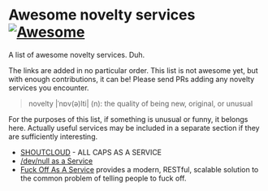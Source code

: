 # Awesome novelty services [![Awesome][awesome-badge]][awesome]
A list of awesome novelty services. Duh.

The links are added in no particular order.
This list is not awesome yet, but with enough contributions, it can be!
Please send PRs adding any novelty services you encounter.

> novelty |ˈnɒv(ə)lti| (n): the quality of being new, original, or unusual

For the purposes of this list, if something is unusual or funny, it belongs here.
Actually useful services may be included in a separate section if they are sufficiently interesting.

 - [SHOUTCLOUD](http://shoutcloud.io/) - ALL CAPS AS A SERVICE
 - [/dev/null as a Service](https://devnull-as-a-service.com/)
 - [Fuck Off As A Service](http://www.foaas.com/) provides a modern, RESTful, scalable solution to the common problem of telling people to fuck off.

<!-- Links -->
[awesome]: https://github.com/sindresorhus/awesome
[awesome-badge]: https://cdn.rawgit.com/sindresorhus/awesome/d7305f38d29fed78fa85652e3a63e154dd8e8829/media/badge.svg
